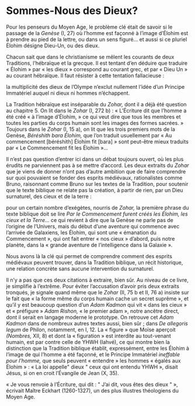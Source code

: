 # Sommes-Nous des Dieux?

Pour les penseurs du Moyen Age, le problème clé était de savoir si le passage de la *Genèse* (I, 27) où l’homme est façonné à l’image d’Élohim est à prendre au pied de la lettre, ou dans un sens figuré... et aussi si ce pluriel Élohim désigne Dieu-Un, ou des dieux.

Chacun sait que dans le christianisme se mêlent les courants de deux Traditions, l’hébraïque et la grecque. Il est tentant d’en déduire que traduire « Élohim » par « les dieux » correspond au courant grec, et par « Dieu Un » au courant hébraïque. Il faut résister à cette tentation fallacieuse :

la multiplicité des dieux de l’Olympe n’exclut nullement l’idée d’un Principe Immatériel auquel ni dieux ni hommes n’échappent.

La Tradition hébraïque est inséparable du *Zohar,* dont il a déjà été question au chapitre 5. On lit dans le *Zohar* (I, 272 b) : « L’Écriture dit que l’homme a été créé « à l’image d’Élohim, » ce qui veut dire que tous les membres et toutes les parties du corps humain sont les images des formes sacrées. » Toujours dans le *Zohar* (I, 15 a), on lit que les trois premiers mots de la Genèse, *Béréshith bara Élohim,* que l’on traduit usuellement par « Au commencement \[béréshith\] Élohim fit \[bara\] » <span id="e9782221228517_c16-st1.xhtml#page-222"></span>sont peut-être mieux traduits par « Le Commencement fit les Élohim »...

Il n’est pas question d’entrer ici dans un débat toujours ouvert, où les plus érudits ne parviennent pas à se mettre d’accord. Les deux extraits du *Zohar* que je viens de donner n’ont pas d’autre ambition que de faire comprendre sur quoi pouvaient se fonder des esprits médiévaux, rationalistes comme Bruno, raisonnant comme Bruno sur les textes de la Tradition, pour soutenir que le texte biblique ne relate pas la création, à partir de rien, par un Dieu surnaturel, des cieux et de la terre :

pour un certain nombre d’exégètes, nourris de *Zohar,* la première phrase du texte biblique doit se lire *Par le Commencement furent créés les Élohim, les cieux et la Terre...* ce qui revient à dire que la Genèse ne parle pas de l’origine de l’Univers, mais du début d’une aventure qui commence avec l’arrivée de Galaxiens, les Élohim, qui sont une « émanation du Commencement », qui ont fait entrer « nos cieux » d’abord, puis notre planète, dans la « grande aventure de l’intelligence dans la Galaxie ».

Nous avons là la clé qui permet de comprendre comment des esprits médiévaux peuvent trouver, dans la Tradition biblique, un récit historique, une relation concrète sans aucune intervention du surnaturel.

Il n’y a pas que ces deux citations à extraire, bien sûr. Au niveau de ce livre, je simplifie à l’extrême. Pour éviter l’accusation d’avoir pris deux extraits tronqués, je signale quand même que le *Zohar* (II, 75 b et II, 76 a) insiste sur le fait que « la forme même du corps humain cache un secret suprême », et qu’il y est beaucoup question d’un *Adam Kadmon* qui vit « dans les cieux » et « préfigure » *Adam Rishon,* « le premier adam », notre ancêtre direct, dont il serait en langage moderne le <span id="e9782221228517_c16-st1.xhtml#page-223"></span>prototype. On retrouve cet *Adam Kadmon* dans de nombreux autres textes aussi, bien sûr ; dans *De allegoris legum* de Philon, notamment, en I, 12. La « figure » que Moïse aperçoit *(Nombres,* XII, 8) et dont la « figuration » est interdite au tout-venant humain, est par contre celle de YHWH (Iahvé), ce qui montre bien la distinction que la Tradition biblique établit, expressément, entre les Élohim à l’image de qui l’homme a été façonné, et le Principe Immatériel *ineffable pour l’homme,* que seuls peuvent « entendre » les hommes « égalés aux Élohim » : « La loi appelle" dieux " ceux qui ont entendu YHWH », disait Jésus, si on en croit l’Évangile de Jean (X, 35).

« Je vous renvoie à l’Écriture, qui dit : " J’ai dit, vous êtes des dieux " », écrivait Maître Eckhart (1260-1327), un des plus illustres théologiens du Moyen Age.

<span id="e9782221228517_c16-st1.xhtml#title74"></span>

